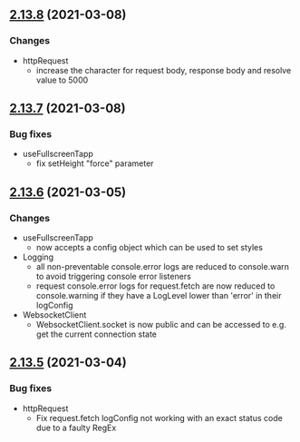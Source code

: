 <a name="2.13.8"></a>
## [2.13.8](https://github.com/chincoe/chayns-helper/compare/v2.13.7...v2.13.8) (2021-03-08)

### Changes

* httpRequest
  * increase the character for request body, response body and resolve value to 5000

<a name="2.13.7"></a>
## [2.13.7](https://github.com/chincoe/chayns-helper/compare/v2.13.6...v2.13.7) (2021-03-08)

### Bug fixes

* useFullscreenTapp
  * fix setHeight "force" parameter

<a name="2.13.6"></a>
## [2.13.6](https://github.com/chincoe/chayns-helper/compare/v2.13.5...v2.13.6) (2021-03-05)

### Changes

* useFullscreenTapp
  * now accepts a config object which can be used to set styles
* Logging  
  * all non-preventable console.error logs are reduced to console.warn to avoid triggering console error listeners
  * request console.error logs for request.fetch are now reduced to console.warning if they have a LogLevel lower than 'error' in their logConfig
* WebsocketClient
  * WebsocketClient.socket is now public and can be accessed to e.g. get the current connection state

<a name="2.13.5"></a>
## [2.13.5](https://github.com/chincoe/chayns-helper/compare/v2.13.4...v2.13.5) (2021-03-04)

### Bug fixes

* httpRequest
  * Fix request.fetch logConfig not working with an exact status code due to a faulty RegEx
